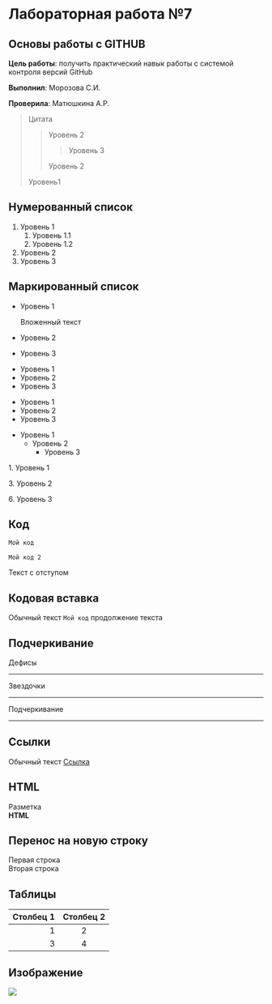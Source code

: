 # Лабораторная работа №7

## Основы работы с GITHUB

**Цель работы**: получить практический навык работы с системой контроля версий GitHub

**Выполнил**: Морозова С.И.

**Проверила**: Матюшкина А.Р.

>Цитата
>>Уровень 2
>>>Уровень 3
>>
>>Уровень 2
>
>Уровень1

## Нумерованный список

1. Уровень 1
   1. Уровень 1.1
   2. Уровень 1.2
3. Уровень 2
4. Уровень 3

## Маркированный список

* Уровень 1

   Вложенный текст
* Уровень 2
* Уровень 3

+ Уровень 1
+ Уровень 2
+ Уровень 3

- Уровень 1
- Уровень 2
- Уровень 3

* Уровень 1
   * Уровень 2
      * Уровень 3
      
1\. Уровень 1

3\. Уровень 2

6\. Уровень 3

## Код

```javascript
Мой код
```

    Мой код 2
    
   Текст с отступом

## Кодовая вставка

Обычный текст `Мой код` продолжение текста

## Подчеркивание

Дефисы

---

Звездочки

***

Подчеркивание

___

## Ссылки

Обычный текст [Ссылка](https://google.com/ "Сайт google")

## HTML

<p> Разметка <br> <b> HTML </b> </p>

## Перенос на новую строку

Первая строка  
Вторая строка

## Таблицы

| Столбец 1 | Столбец 2 |
| --------: |:------:   |
| 1         | 2         |
|          3|          4|

## Изображение

![](https://github.githubassets.com/images/modules/logos_page/GitHub-Mark.png)
